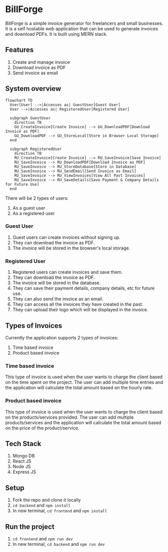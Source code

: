 # BillForge

BillForge is a simple invoice generator for freelancers and small businesses. It is a self hostable web application that can be used to generate invoices and download PDFs. It is built using MERN stack.

## Features

1. Create and manage invoice
1. Download invoice as PDF
1. Send invoice as email

## System overview

```mermaid
flowchart TD
  User[User] -->|Accesses as| GuestUser[Guest User]
  User -->|Accesses as| RegisteredUser[Registered User]

  subgraph GuestUser
    direction TB
    GU_CreateInvoice[Create Invoice] --> GU_DownloadPDF[Download Invoice as PDF]
    GU_DownloadPDF --> GU_StoreLocal[Store in Browser Local Storage]
  end

  subgraph RegisteredUser
    direction TB
    RU_CreateInvoice[Create Invoice] --> RU_SaveInvoice[Save Invoice]
    RU_SaveInvoice --> RU_DownloadPDF[Download Invoice as PDF]
    RU_SaveInvoice --> RU_StoreDatabase[Store in Database]
    RU_SaveInvoice --> RU_SendEmail[Send Invoice as Email]
    RU_SaveInvoice --> RU_ViewInvoices[View All Past Invoices]
    RU_SaveInvoice --> RU_SaveDetails[Save Payment & Company Details for Future Use]
  end
```

There will be 2 types of users:

1. As a guest user
1. As a registered user

### Guest User

1. Guest users can create invoices without signing up.
1. They can download the invoice as PDF.
1. The invoice will be stored in the browser's local storage.

### Registered User

1. Registered users can create invoices and save them.
1. They can download the invoice as PDF.
1. The invoice will be stored in the database.
1. They can save their payment details, company details, etc for future use.
1. They can also send the invoice as an email.
1. They can access all the invoices they have created in the past.
1. They can upload their logo which will be displayed in the invoice.

## Types of Invoices

Currently the application supports 2 types of invoices:

1. Time based invoice
1. Product based invoice

### Time based invoice

This type of invoice is used when the user wants to charge the client based on the time spent on the project. The user can add multiple time entries and the application will calculate the total amount based on the hourly rate.

### Product based invoice

This type of invoice is used when the user wants to charge the client based on the products/services provided. The user can add multiple products/services and the application will calculate the total amount based on the price of the product/service.

## Tech Stack
1. Mongo DB
2. React JS
3. Node JS
4. Express JS

## Setup
1. Fork the repo and clone it locally
2. `cd backend` and `npm install`
3. In new terminal, `cd frontend` and `npm install`

## Run the project
1. `cd frontend` and `npm run dev`
2. In new terminal, `cd backend` and `npm run dev`

<!-- ## Contributing -->

<!-- Take a look at the [contributing guidelines](CONTRIBUTING.md) for this project. -->